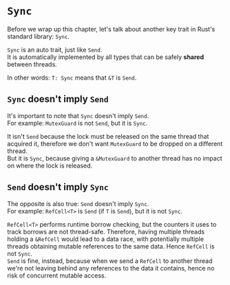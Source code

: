 # `Sync`

Before we wrap up this chapter, let's talk about another key trait in Rust's standard library: `Sync`.

`Sync` is an auto trait, just like `Send`.\
It is automatically implemented by all types that can be safely **shared** between threads.

In other words: `T: Sync` means that `&T` is `Send`.

## `Sync` doesn't imply `Send`

It's important to note that `Sync` doesn't imply `Send`.\
For example: `MutexGuard` is not `Send`, but it is `Sync`.

It isn't `Send` because the lock must be released on the same thread that acquired it, therefore we don't
want `MutexGuard` to be dropped on a different thread.\
But it is `Sync`, because giving a `&MutexGuard` to another thread has no impact on where the lock is released.

## `Send` doesn't imply `Sync`

The opposite is also true: `Send` doesn't imply `Sync`.\
For example: `RefCell<T>` is `Send` (if `T` is `Send`), but it is not `Sync`.

`RefCell<T>` performs runtime borrow checking, but the counters it uses to track borrows are not thread-safe.
Therefore, having multiple threads holding a `&RefCell` would lead to a data race, with potentially
multiple threads obtaining mutable references to the same data. Hence `RefCell` is not `Sync`.\
`Send` is fine, instead, because when we send a `RefCell` to another thread we're not
leaving behind any references to the data it contains, hence no risk of concurrent mutable access.

